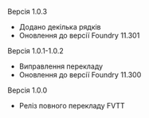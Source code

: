 Версія 1.0.3

- Додано декілька рядків
- Оновлення до версії Foundry 11.301

Версія 1.0.1-1.0.2

- Виправлення перекладу
- Оновлення до версії Foundry 11.300

Версія 1.0.0

- Реліз повного перекладу FVTT